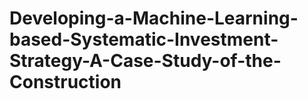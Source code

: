 # Developing-a-Machine-Learning-based-Systematic-Investment-Strategy-A-Case-Study-of-the-Construction